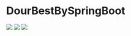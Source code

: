 # DourBestBySpringBoot
<img src="https://capsule-render.vercel.app/api?type=shark&color=auto&height=300&section=header&text=DourBest&fontSize=90" />
 <img src="https://img.shields.io/badge/SpringBoot-#6DB33F?style=flat&logo=springboot&logoColor=white"/>
<img src="https://capsule-render.vercel.app/api?type=shark&color=auto&height=300&section=footer" />
